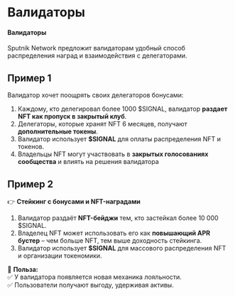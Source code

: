 # Валидаторы

#### **Валидаторы**

Sputnik Network предложит валидаторам удобный способ распределения наград и взаимодействия с делегаторами.

## **Пример 1**

Валидатор хочет поощрять своих делегаторов бонусами:

1. Каждому, кто делегировал более 1000 $SIGNAL, валидатор **раздает NFT как пропуск в закрытый клуб**.
2. Делегаторы, которые хранят NFT 6 месяцев, получают **дополнительные токены**.
3. Валидатор использует **$SIGNAL** для оплаты распределения NFT и токенов.
4. Владельцы NFT могут участвовать в **закрытых голосованиях сообщества** и влиять на решения валидатора

## **Пример 2**

👉 **Стейкинг с бонусами и NFT-наградами**

1. Валидатор раздаёт **NFT-бейджи** тем, кто застейкал более 10 000 $SIGNAL.
2. Владелец NFT может использовать его как **повышающий APR бустер** – чем больше NFT, тем выше доходность стейкинга.
3. Валидатор использует **$SIGNAL** для массового распределения NFT и организации токеномики.

📌 **Польза:**\
✅ У валидатора появляется новая механика лояльности.\
✅ Пользователи получают выгоду, удерживая активы.
